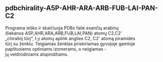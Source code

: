 ## pdbchirality-A5P-AHR-ARA-ARB-FUB-LAI-PAN-C2
Programa ieško ir skaičiuoja PDBx faile esančių arabinų  
(liekanos A5P,AHR,ARA,ARB,FUB,LAI,PAN) atomų C2,C2'  
„chiralinį tūrį“, t.y atomų aplink anglies C2, C2' atomą piramidės  
tūrį su ženklu. Teigiamas ženklas priskiriamas gyvojoje gamtoje  
paplitusiems optiniams izomerams, o neigiamas -  
jų veidrodiniams atspindžiams.

